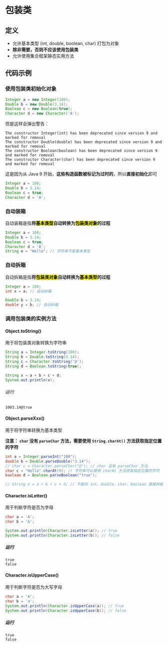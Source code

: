 # 包装类

## 定义

- 允许基本类型 (int, double, boolean, char) 打包为对象
- **除非需要，否则不应该使用包装类**
- 允许使用集合框架静态实用方法

## 代码示例

### 使用包装类初始化对象

```java
Integer a = new Integer(100);
Double b = new Double(3.14);
Boolean c = new Boolean(true);
Character d = new Character('A');
```

但是这样会弹出警告：

```
The constructor Integer(int) has been deprecated since version 9 and marked for removal
The constructor Double(double) has been deprecated since version 9 and marked for removal
The constructor Boolean(boolean) has been deprecated since version 9 and marked for removal
The constructor Character(char) has been deprecated since version 9 and marked for removal
```

这是因为从 Java 9 开始，**这些构造函数被标记为过时的**，所以**直接初始化**即可

```java
Integer a = 100;
Double b = 3.14;
Boolean c = true;
Character d = 'A';
```

### 自动装箱

自动装箱是指**将<mark>基本类型</mark>自动转换为<mark>包装类对象</mark>的过程**

```java
Integer a = 100;
Double b = 3.14;
Boolean c = true;
Character d = 'A';
String e = "Hello"; // 字符串不是基本类型
```

### 自动拆箱

自动拆箱是指**将<mark>包装类对象</mark>自动转换为<mark>基本类型</mark>的过程**

```java
Integer a = 100;
int x = a; // 自动拆箱

Double b = 3.14;
double y = b; // 自动拆箱
```

### 调用包装类的实例方法


#### Object.toString()

用于将包装类对象转换为字符串

```java
String a = Integer.toString(100);
String b = Double.toString(3.14);
String c = Character.toString('@');
String d = Boolean.toString(true);

String x = a + b + c + d;
System.out.println(x);
```

###### 运行

```
1003.14@true
```

#### Object.parseXxx()

用于将字符串转换为基本类型

**注意： `char` 没有 `parseChar` 方法，需要使用 `String.charAt()` 方法获取指定位置的字符**

```java
int a = Integer.parseInt("100");
double b = Double.parseDouble("3.14");
// char c = Character.parseChar("@"); // char 没有 parseChar 方法
char c = "Hello".charAt(0); // 字符串可以使用 charAt 方法获取指定位置的字符
boolean d = Boolean.parseBoolean("true");

// String x = a + b + c + d; // 不能将 int、double、char、boolean 直接拼接为字符串
```

#### Character.isLetter()

用于判断字符是否为字母

```java
char a = 'A';
char b = '&';

System.out.println(Character.isLetter(a)); // true
System.out.println(Character.isLetter(b)); // false
```

##### 运行
```
true
false
```

#### Character.isUpperCase()

用于判断字符是否为大写字母

```java
char a = 'A';
char b = 'a';
System.out.println(Character.isUpperCase(a)); // true
System.out.println(Character.isUpperCase(b)); // false
```

##### 运行

```
true
false
```